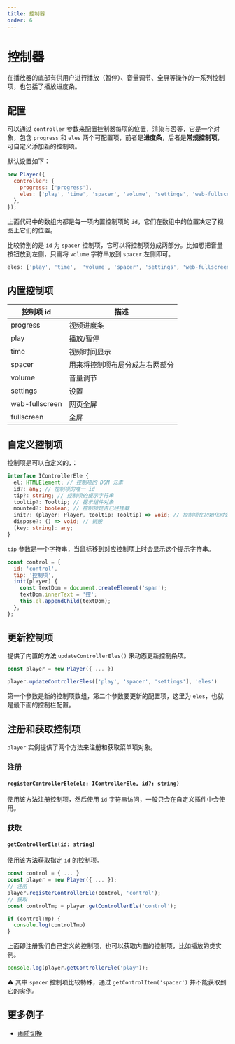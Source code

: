 ```yaml
---
title: 控制器
order: 6
---
```


# 控制器

在播放器的底部有供用户进行播放（暂停）、音量调节、全屏等操作的一系列控制项，也包括了播放进度条。

## 配置

可以通过 `controller` 参数来配置控制器每项的位置，渲染与否等，它是一个对象，包含 `progress` 和 `eles` 两个可配置项，前者是**进度条**，后者是**常规控制项**，可自定义添加新的控制项。

默认设置如下：

```js
new Player({
  controller: {
    progress: ['progress'],
    eles: ['play', 'time', 'spacer', 'volume', 'settings', 'web-fullscreen', 'fullscreen'],
  },
});
```

上面代码中的数组内都是每一项内置控制项的 `id`，它们在数组中的位置决定了视图上它们的位置。

比较特别的是 `id` 为 `spacer` 控制项，它可以将控制项分成两部分。比如想把音量按钮放到左侧，只需将 `volume` 字符串放到 `spacer` 左侧即可。

```js
eles: ['play', 'time',  'volume', 'spacer', 'settings', 'web-fullscreen', 'fullscreen'],
```

## 内置控制项

| 控制项 id      | 描述                           |
| -------------- | ------------------------------ |
| progress       | 视频进度条                     |
| play           | 播放/暂停                      |
| time           | 视频时间显示                   |
| spacer         | 用来将控制项布局分成左右两部分 |
| volume         | 音量调节                       |
| settings       | 设置                           |
| web-fullscreen | 网页全屏                       |
| fullscreen     | 全屏                           |

## 自定义控制项

控制项是可以自定义的，：

```typescript
interface IControllerEle {
  el: HTMLElement; // 控制项的 DOM 元素
  id?: any; // 控制项的唯一 id
  tip?: string; // 控制项的提示字符串
  tooltip?: Tooltip; // 提示组件对象
  mounted?: boolean; // 控制项是否已经挂载
  init?: (player: Player, tooltip: Tooltip) => void; // 控制项在初始化时会调用
  dispose?: () => void; // 销毁
  [key: string]: any;
}
```

`tip` 参数是一个字符串，当鼠标移到对应控制项上时会显示这个提示字符串。

```js
const control = {
  id: 'control',
  tip: '控制项',
  init(player) {
    const textDom = document.createElement('span');
    textDom.innerText = '控';
    this.el.appendChild(textDom);
  },
};
```

## 更新控制项

提供了内置的方法 `updateControllerEles()` 来动态更新控制条项。

```js
const player = new Player({ ... })

player.updateControllerEles(['play', 'spacer', 'settings'], 'eles')
```

第一个参数是新的控制项数组，第二个参数要更新的配置项，这里为 `eles`，也就是最下面的控制栏配置。

## 注册和获取控制项

`player` 实例提供了两个方法来注册和获取菜单项对象。

### 注册

#### `registerControllerEle(ele: IControllerEle, id?: string)`

使用该方法注册控制项，然后使用 `id` 字符串访问，一般只会在自定义插件中会使用。

### 获取

#### `getControllerEle(id: string)`

使用该方法获取指定 `id` 的控制项。

```js
const control = { ... }
const player = new Player({ ... });
// 注册
player.registerControllerEle(control, 'control');
// 获取
const controlTmp = player.getControllerEle('control');

if (controlTmp) {
  console.log(controlTmp)
}
```

上面即注册我们自己定义的控制项，也可以获取内置的控制项，比如播放的类实例。

```js
console.log(player.getControllerEle('play'));
```

⚠️ 其中 `spacer` 控制项比较特殊，通过 `getControlItem('spacer')` 并不能获取到它的实例。

## 更多例子

- [画质切换](/zh-CN/doc/examples/quality-switch)
